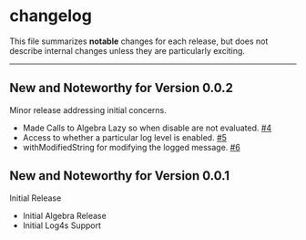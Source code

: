 # changelog

This file summarizes **notable** changes for each release, but does not describe internal changes unless they are particularly exciting.

----

## <a name="0.0.2"></a>New and Noteworthy for Version 0.0.2

Minor release addressing initial concerns.

- Made Calls to Algebra Lazy so when disable are not evaluated. [#4](https://github.com/ChristopherDavenport/log4cats/pull/4)
- Access to whether a particular log level is enabled. [#5](https://github.com/ChristopherDavenport/log4cats/pull/5)
- withModifiedString for modifying the logged message. [#6](https://github.com/ChristopherDavenport/log4cats/pull/6)

## <a name="0.0.1"></a>New and Noteworthy for Version 0.0.1

Initial Release

- Initial Algebra Release
- Initial Log4s Support